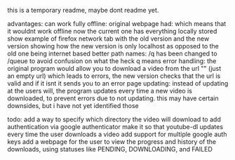 this is a temporary readme, maybe dont readme yet.

advantages:
    can work fully offline:
        original webpage had:
            <script src="https://code.jquery.com/jquery-3.3.1.slim.min.js" integrity="sha384-q8i/X+965DzO0rT7abK41JStQIAqVgRVzpbzo5smXKp4YfRvH+8abtTE1Pi6jizo" crossorigin="anonymous"></script>
            <script src="https://cdnjs.cloudflare.com/ajax/libs/popper.js/1.14.3/umd/popper.min.js" integrity="sha384-ZMP7rVo3mIykV+2+9J3UJ46jBk0WLaUAdn689aCwoqbBJiSnjAK/l8WvCWPIPm49" crossorigin="anonymous"></script>
            <script src="https://stackpath.bootstrapcdn.com/bootstrap/4.1.3/js/bootstrap.min.js" integrity="sha384-ChfqqxuZUCnJSK3+MXmPNIyE6ZbWh2IMqE241rYiqJxyMiZ6OW/JmZQ5stwEULTy" crossorigin="anonymous"></script>
            which means that it wouldnt work offline
        now the current one has everything locally stored
        show example of firefox network tab with the old version and the new version showing how the new version is only localhost as opposed to the old one being internet based
    better path names:
        /q has been changed to /queue to avoid confusion on what the heck q means
    error handling:
        the original program would allow you to download a video from the url "" (just an empty url) which leads to errors, the new version checks that the url is valid and if it isnt it sends you to an error page
    updating:
        instead of updating at the users will, the program updates every time a new video is downloaded, to prevent errors due to not updating. this may have certain downsides, but i have not yet identified those

todo:
    add a way to specify which directory the video will download to
    add authentication via google authenticator
    make it so that youtube-dl updates every time the user downloads a video
    add support for multiple google auth keys
    add a webpage for the user to view the progress and history of the downloads, using statuses like PENDING, DOWNLOADING, and FAILED